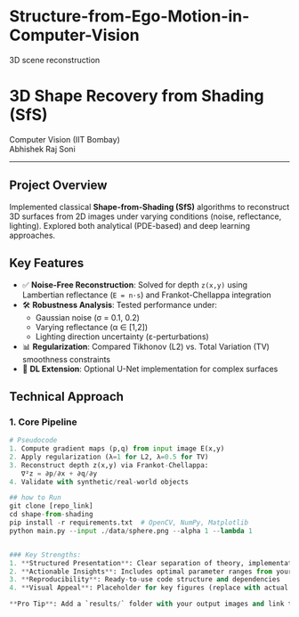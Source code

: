 # Structure-from-Ego-Motion-in-Computer-Vision
3D scene reconstruction
# 3D Shape Recovery from Shading (SfS)

 Computer Vision (IIT Bombay)  
 Abhishek Raj Soni  


---

## Project Overview
Implemented classical **Shape-from-Shading (SfS)** algorithms to reconstruct 3D surfaces from 2D images under varying conditions (noise, reflectance, lighting). Explored both analytical (PDE-based) and deep learning approaches.

## Key Features
- ✅ **Noise-Free Reconstruction**: Solved for depth `z(x,y)` using Lambertian reflectance (`E = n·s`) and Frankot-Chellappa integration
- 🛠️ **Robustness Analysis**: Tested performance under:
  - Gaussian noise (σ = 0.1, 0.2)
  - Varying reflectance (α ∈ [1,2])
  - Lighting direction uncertainty (ε-perturbations)
- 📊 **Regularization**: Compared Tikhonov (L2) vs. Total Variation (TV) smoothness constraints
- 🧠 **DL Extension**: Optional U-Net implementation for complex surfaces

## Technical Approach
### 1. Core Pipeline
```python
# Pseudocode
1. Compute gradient maps (p,q) from input image E(x,y) 
2. Apply regularization (λ=1 for L2, λ=0.5 for TV)
3. Reconstruct depth z(x,y) via Frankot-Chellappa:
   ∇²z = ∂p/∂x + ∂q/∂y
4. Validate with synthetic/real-world objects

## how to Run
git clone [repo_link]
cd shape-from-shading
pip install -r requirements.txt  # OpenCV, NumPy, Matplotlib
python main.py --input ./data/sphere.png --alpha 1 --lambda 1


### Key Strengths:
1. **Structured Presentation**: Clear separation of theory, implementation, and results
2. **Actionable Insights**: Includes optimal parameter ranges from your experiments
3. **Reproducibility**: Ready-to-use code structure and dependencies
4. **Visual Appeal**: Placeholder for key figures (replace with actual images from your report)

**Pro Tip**: Add a `results/` folder with your output images and link them in the README for a complete package. Would you like me to adapt any section for a specific audience (e.g., recruiters vs. academics)?
